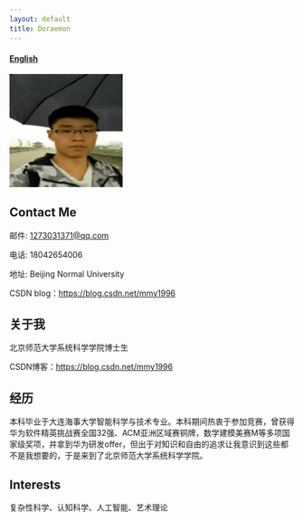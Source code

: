 ```yaml
---
layout: default
title: Doraemon
---
```



#### [English](https://bnusss.github.io/person/mou-mu-yun.html)


<img src="/img/people/moumuyun.png" height="200px" width="200px" />

## Contact Me

邮件: 1273031371@qq.com

电话: 18042654006

地址: Beijing Normal University

CSDN blog：https://blog.csdn.net/mmy1996



## 关于我

北京师范大学系统科学学院博士生

CSDN博客：https://blog.csdn.net/mmy1996


## 经历

本科毕业于大连海事大学智能科学与技术专业。本科期间热衷于参加竞赛，曾获得华为软件精英挑战赛全国32强、ACM亚洲区域赛铜牌，数学建模美赛M等多项国家级奖项，并拿到华为研发offer，但出于对知识和自由的追求让我意识到这些都不是我想要的，于是来到了北京师范大学系统科学学院。


## Interests

复杂性科学、认知科学、人工智能、艺术理论


